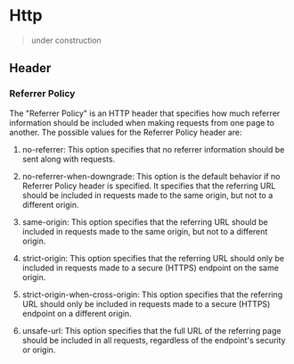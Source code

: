 # Http

> under construction

## Header

### Referrer Policy

The "Referrer Policy" is an HTTP header that specifies how much referrer information should be included when making requests from one page to another. The possible values for the Referrer Policy header are:

1. no-referrer: This option specifies that no referrer information should be sent along with requests.

2. no-referrer-when-downgrade: This option is the default behavior if no Referrer Policy header is specified. It specifies that the referring URL should be included in requests made to the same origin, but not to a different origin.

3. same-origin: This option specifies that the referring URL should be included in requests made to the same origin, but not to a different origin.

4. strict-origin: This option specifies that the referring URL should only be included in requests made to a secure (HTTPS) endpoint on the same origin.

5. strict-origin-when-cross-origin: This option specifies that the referring URL should only be included in requests made to a secure (HTTPS) endpoint on a different origin.

6. unsafe-url: This option specifies that the full URL of the referring page should be included in all requests, regardless of the endpoint's security or origin.

